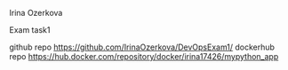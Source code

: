 Irina Ozerkova

Exam task1

github repo https://github.com/IrinaOzerkova/DevOpsExam1/
dockerhub repo https://hub.docker.com/repository/docker/irina17426/mypython_app 
